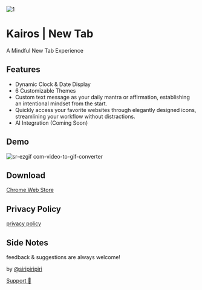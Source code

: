 
![1](https://github.com/siripiripiri/chromeExtension/assets/68395391/557c139e-5dbe-43b5-8d9b-d8202b73a5b7)

# Kairos | New Tab 

A Mindful New Tab Experience

## Features

- Dynamic Clock & Date Display
- 6 Customizable Themes
- Custom text message as your daily mantra or affirmation, establishing an intentional mindset from the start.
- Quickly access your favorite websites through elegantly designed icons, streamlining your workflow without distractions.
- AI Integration (Coming Soon)


## Demo

![sr-ezgif com-video-to-gif-converter](https://github.com/siripiripiri/chromeExtension/assets/68395391/35bc70e0-6d23-475a-a80e-59558c1d637d)

## Download

[Chrome Web Store](https://chromewebstore.google.com/detail/kairós-new-tab/eeldaadaopmeccekdpdhlkadjhknaoin)

## Privacy Policy

[privacy policy](https://github.com/siripiripiri/chromeExtension/blob/main/privacy_policy.md) 

## Side Notes

feedback & suggestions are always welcome!

by [@siripiripiri](https://linktr.ee/siripiripiri)

[Support 🌊](https://buymeacoffee.com/siripiripiri)

